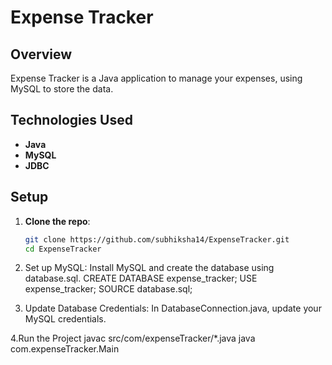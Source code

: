 # Expense Tracker

## Overview
Expense Tracker is a Java application to manage your expenses, using MySQL to store the data.

## Technologies Used
- **Java**
- **MySQL**
- **JDBC**

## Setup
1. **Clone the repo**:
   ```bash
   git clone https://github.com/subhiksha14/ExpenseTracker.git
   cd ExpenseTracker
2. Set up MySQL:
Install MySQL and create the database using database.sql.
CREATE DATABASE expense_tracker;
USE expense_tracker;
SOURCE database.sql;

3. Update Database Credentials:
In DatabaseConnection.java, update your MySQL credentials.

4.Run the Project 
javac src/com/expenseTracker/*.java
java com.expenseTracker.Main


